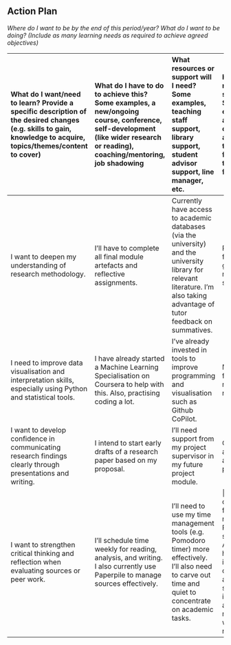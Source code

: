 ## **Action Plan**


_Where do I want to be by the end of this period/year? What do I want to be doing? (Include as many learning needs as required to achieve agreed objectives)_



| What do I want/need to learn? Provide a specific description of the desired changes (e.g. skills to gain, knowledge to acquire, topics/themes/content to cover) | What do I have to do to achieve this? Some examples, a new/ongoing course, conference, self-development (like wider research or reading), coaching/mentoring, job shadowing | What resources or support will I need? Some examples, teaching staff support, library support, student advisor support, line manager, etc. | How will I measure success? Some examples, appraisals, course assessments, team feedback, tutor feedback | Target dates for review and completion Note that these need to be realistic/achievable |
| :---- | :---- | :---- | :---- | :---- |
|  I want to deepen my understanding of research methodology.   | I’ll have to complete all final module artefacts and reflective assignments. | Currently have access to academic databases (via the university) and the university library for relevant literature. I’m also taking advantage of tutor feedback on summatives. | Positive feedback and grades on module submissions. | April 21, 2025: Submission of all module assignments and research artefacts |
|  I need to improve data visualisation and interpretation skills, especially using Python and statistical tools.   | I have already started a Machine Learning Specialisation on Coursera to help with this. Also, practising coding a lot. | I’ve already invested in tools to improve programming and visualisation such as Github CoPilot. | More positive feedback on my Github repository | May 30, 2025: Complete Machine Learning Specialisation on Coursera. |
|  I want to develop confidence in communicating research findings clearly through presentations and writing.   | I intend to start early drafts of a research paper based on my proposal. | I’ll need support from my project supervisor in my future project module. | Completion of a first draft of a publishable paper.   | June, 2025 – First draft of research paper ready |
|  I want to strengthen critical thinking and reflection when evaluating sources or peer work.   | I’ll schedule time weekly for reading, analysis, and writing. I also currently use Paperpile to manage sources effectively.  | I’ll need to use my time management tools (e.g. Pomodoro timer) more effectively. I’ll also need to carve out time and quiet to concentrate on academic tasks. | Confirmation of interest from one or more potential PhD supervisors. Also, I would have gained improved confidence and reduced stress when interpreting academic material or writing reflections.  | July 2025: Contact at least two potential PhD supervisors. Begin refining a paper for submission to a conference.  |



